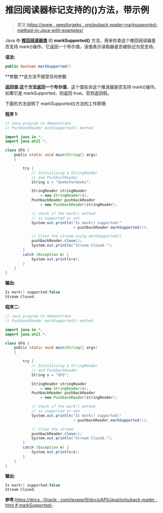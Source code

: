 # 推回阅读器标记支持的()方法，带示例

> 原文:[https://www . geesforgeks . org/puback reader-marksupported-method-in-Java-with-examples/](https://www.geeksforgeeks.org/pushbackreader-marksupported-method-in-java-with-examples/)

Java 中 **[推回阅读器类](https://www.geeksforgeeks.org/java-io-pushbackreader-class-java/)** 的 **markSupported()** 方法，用来检查这个推回阅读器是否支持 mark()操作。它返回一个布尔值，该值表示读取器是否被标记为受支持。

**语法:**

```java
public boolean markSupported()
```

**参数:**该方法不接受任何参数

**返回值:**这个方法返回一个**布尔值**，这个值告诉这个推读器是否支持 mark()操作。如果它是 markSupported，则返回 true。否则返回假。

下面的方法说明了 markSupported()方法的工作原理:

**程序 1:**

```java
// Java program to demonstrate
// PushbackReader markSupported() method

import java.io.*;
import java.util.*;

class GFG {
    public static void main(String[] args)
    {

        try {
            // Initializing a StringReader
            // and PushbackReader
            String s = "GeeksForGeeks";

            StringReader stringReader
                = new StringReader(s);
            PushbackReader pushbackReader
                = new PushbackReader(stringReader);

            // check if the mark() method
            // is supported or not
            System.out.println("Is mark() supported:"
                               + pushbackReader.markSupported());

            // Close the stream using markSupported()
            pushbackReader.close();
            System.out.println("Stream Closed.");
        }
        catch (Exception e) {
            System.out.println(e);
        }
    }
}
```

**输出:**

```java
Is mark() supported:false
Stream Closed.

```

**程序二:**

```java
// Java program to demonstrate
// PushbackReader markSupported() method

import java.io.*;
import java.util.*;

class GFG {
    public static void main(String[] args)
    {

        try {
            // Initializing a StringReader
            // and PushbackReader
            String s = "GFG";

            StringReader stringReader
                = new StringReader(s);
            PushbackReader pushbackReader
                = new PushbackReader(stringReader);

            // check if the mark() method
            // is supported or not
            System.out.println("Is mark() supported:"
                               + pushbackReader.markSupported());

            // Close the stream
            pushbackReader.close();
            System.out.println("Stream Closed.");
        }
        catch (Exception e) {
            System.out.println(e);
        }
    }
}
```

**输出:**

```java
Is mark() supported:false
Stream Closed.

```

**参考:**[https://docs . Oracle . com/javase/9/docs/API/Java/io/puback reader . html # markSupported–](https://docs.oracle.com/javase/9/docs/api/java/io/PushbackReader.html#markSupported--)